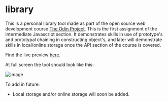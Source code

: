 # library

This is a personal library tool made as part of the open source web development course [The Odin Project](https://www.theodinproject.com).  This is the first assignment of the Intermediate Javascript section. It demonstrates skills in use of prototype's and prototypal chaining in constructing object's, and later will demonstrate skills in local/online storage once the API section of the course is covered.

Find the live preview [here](https://kaglet.github.io/library/).

At full screen the tool should look like this:

![image](https://github.com/kaglet/library/assets/96872447/b30c998e-87cd-475d-9b97-b447d83068de)

To add in future:
* Local storage and/or online storage will soon be added.
